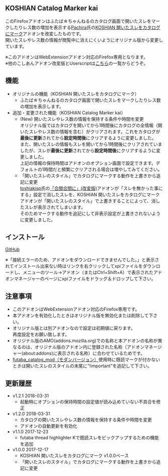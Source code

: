 ## KOSHIAN Catalog Marker kai
このFirefoxアドオンはふたば☆ちゃんねるのカタログ画面で開いたスレをマークしたりレス数の増加を表示する[Pachira](https://addons.mozilla.org/ja/firefox/user/anonymous-a0bba9187b568f98732d22d51c5955a6/)氏の[KOSHIAN 開いたスレをカタログにマーク](https://addons.mozilla.org/ja/firefox/addon/koshian-catalog-marker/)アドオンを改変したものです。  
開いたスレやレス数の情報が閲覧中に消えにくいようにオリジナル版から変更しています。  

※このアドオンはWebExtensionアドオン対応のFirefox専用となります。  
※他のこしあんアドオン改変版とUserscriptは[こちら](https://github.com/akoya-tomo/futaba_auto_reloader_K/wiki/)の一覧からどうぞ。  

## 機能
* オリジナルの機能（KOSHIAN 開いたスレをカタログにマーク）
  - ふたば☆ちゃんねるのカタログ画面で開いたスレをマークしたりレス数の増加を表示します。
* 追加・変更された機能（KOSHIAN Catalog Marker kai）
  - \(New\) 開いたスレやレス数の情報を保持する条件や時間を変更  
    オリジナル版ではカタログを開いてから1時間後にカタログの全情報（開いたスレやレス数の情報を含む）がクリアされます。これをカタログが**最後に更新**されてから**設定時間後**にクリアするように変更しました。  
    また、開いたスレの情報もスレを開いてから1時間後にクリアされていましたが、スレが**最後に更新**されてから**設定時間後**にクリアするように変更しました。  
    上記の情報の保持時間はアドオンのオプション画面で設定できます。デフォルトの1時間だと頻繁にクリアされる場合は増やしてみてください。  
  - 「開いたスレのスタイル」でカタログにマークする動作を上書きから追記に変更  
    [toshiakisp](https://github.com/toshiakisp)氏の[「合間合間に」\(改変版\)](http://toshiakisp.github.io/akahuku-firefox-sp/#others)アドオンが「スレを無かった事にする」設定で消したスレを、KOSHIAN 開いたスレをカタログにマークアドオンが「開いたスレのスタイル」で上書きすることによって、消したスレが表示されてしまいます。  
    そのためマークする動作を追記にして非表示設定が上書きされないように変更しました。  

## インストール
[GitHub](https://github.com/akoya-tomo/koshian_catalog_marker_kai/releases/download/v1.2.1/koshian_catalog_marker_kai-1.2.1-an.fx.xpi)

※「接続エラーのため、アドオンをダウンロードできませんでした。」と表示されてインストール出来ない時はリンクを右クリックしてxpiファイルをダウンロードし、メニューのツール→アドオン（またはCtrl+Shift+A）で表示されたアドオンマネージャーのページにxpiファイルをドラッグ＆ドロップして下さい。  

## 注意事項
* このアドオンはWebExtensionアドオン対応のFirefox専用です。  
* 本アドオンを有効化したときはオリジナル版を無効化または削除して下さい。  
* オリジナル版とは別アドオンなので設定は初期値に戻ります。  
  再度設定をお願い致します。  
* オリジナル版のAMO\(addons.mozilla.org\)での名称と本アドオンの名称が異なるのは、オリジナル版のアドオン内に登録された名称（アドオンマネージャー\(about:addons\)に表示される名称）に合わせているためです。  
* [futaba\_catalog\_mod（モダンバージョン）](https://userstyles.org/styles/114129/futaba-catalog-mod-modern)使用時に既読マークが付かないときは開いたスレのスタイルの末尾に"!important"を追記して下さい。  

## 更新履歴
* v1.2.1 2018-03-31
  - 起動時にオプションの保持時間の設定値が読み込めていない不具合を修正
* v1.2.0 2018-03-31
  - カタログの開いたスレやレス数の情報を保持する条件や時間を変更
  - アドオンの自動更新を有効化
* v1.1.0 2017-12-23
  - futaba thread highlighter Kで既読スレをピックアップするための機能を追加
* v1.0.0 2017-12-17
  - KOSHIAN 開いたスレをカタログにマーク v1.0.0ベース
  - 「開いたスレのスタイル」でカタログにマークする動作を上書きから追記に変更
